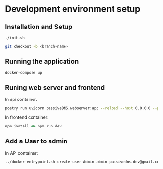 # Development environment setup

## Installation and Setup

```bash
./init.sh
```

```bash
git checkout -b <branch-name>

```

## Running the application

```bash
docker-compose up
```

## Runing web server and frontend

In api container:

```bash
poetry run uvicorn passiveDNS.webserver:app --reload --host 0.0.0.0 --port 8080
```

In frontend container:

```bash
npm install && npm run dev
```

## Add a User to admin

In API container:

```bash
../docker-entrypoint.sh create-user Admin admin passivedns.dev@gmail.com --admin

```
